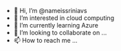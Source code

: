 - 👋 Hi, I’m @nameissriniavs
- 👀 I’m interested in cloud computing
- 🌱 I’m currently learning Azure
- 💞️ I’m looking to collaborate on ...
- 📫 How to reach me ...

<!---
nameissriniavs/nameissriniavs is a ✨ special ✨ repository because its `README.md` (this file) appears on your GitHub profile.
You can click the Preview link to take a look at your changes.
--->
